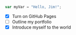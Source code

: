 ``` javascript
var myVar = "Hello, Jim!";
```
- [x] Turn on GitHub Pages
- [ ] Outline my portfolio
- [x] Introduce myself to the world
